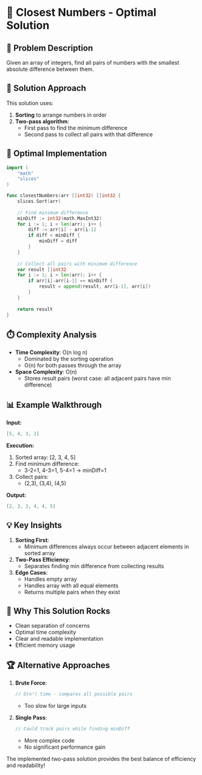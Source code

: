 # 🔢 Closest Numbers - Optimal Solution

## 🎯 Problem Description
Given an array of integers, find all pairs of numbers with the smallest absolute difference between them.

## 🧠 Solution Approach
This solution uses:
1. **Sorting** to arrange numbers in order
2. **Two-pass algorithm**:
   - First pass to find the minimum difference
   - Second pass to collect all pairs with that difference

## 🚀 Optimal Implementation
```go
import (
    "math"
    "slices"
)

func closestNumbers(arr []int32) []int32 {
    slices.Sort(arr)
    
    // Find minimum difference
    minDiff := int32(math.MaxInt32)
    for i := 1; i < len(arr); i++ {
        diff := arr[i] - arr[i-1]
        if diff < minDiff {
            minDiff = diff
        }
    }
    
    // Collect all pairs with minimum difference
    var result []int32
    for i := 1; i < len(arr); i++ {
        if arr[i]-arr[i-1] == minDiff {
            result = append(result, arr[i-1], arr[i])
        }
    }
    
    return result
}
```

## ⏱️ Complexity Analysis
- **Time Complexity**: O(n log n)
  - Dominated by the sorting operation
  - O(n) for both passes through the array
- **Space Complexity**: O(n)
  - Stores result pairs (worst case: all adjacent pairs have min difference)

## 📊 Example Walkthrough
**Input:**
```go
[5, 4, 3, 2]
```

**Execution:**
1. Sorted array: [2, 3, 4, 5]
2. Find minimum difference:
   - 3-2=1, 4-3=1, 5-4=1 → minDiff=1
3. Collect pairs:
   - (2,3), (3,4), (4,5)

**Output:**
```go
[2, 3, 3, 4, 4, 5]
```

## 💡 Key Insights
1. **Sorting First**:
   - Minimum differences always occur between adjacent elements in sorted array
2. **Two-Pass Efficiency**:
   - Separates finding min difference from collecting results
3. **Edge Cases**:
   - Handles empty array
   - Handles array with all equal elements
   - Returns multiple pairs when they exist

## 🌟 Why This Solution Rocks
- Clean separation of concerns
- Optimal time complexity
- Clear and readable implementation
- Efficient memory usage

## 🏆 Alternative Approaches
1. **Brute Force**:
   ```go
   // O(n²) time - compares all possible pairs
   ```
   - Too slow for large inputs

2. **Single Pass**:
   ```go
   // Could track pairs while finding minDiff
   ```
   - More complex code
   - No significant performance gain

The implemented two-pass solution provides the best balance of efficiency and readability!